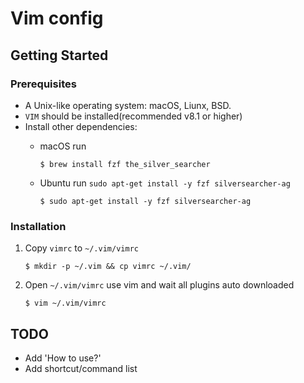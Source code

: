 # Vim config

## Getting Started

### Prerequisites

- A Unix-like operating system: macOS, Liunx, BSD.
- `VIM` should be installed(recommended v8.1 or higher)
- Install other dependencies:
    - macOS run

        ```
        $ brew install fzf the_silver_searcher
        ```

    - Ubuntu run `sudo apt-get install -y fzf silversearcher-ag`

        ```
        $ sudo apt-get install -y fzf silversearcher-ag
        ```

### Installation

1. Copy `vimrc` to `~/.vim/vimrc`

    ```
    $ mkdir -p ~/.vim && cp vimrc ~/.vim/
    ```
2. Open `~/.vim/vimrc` use vim and wait all plugins auto downloaded

    ```
    $ vim ~/.vim/vimrc
    ```

## TODO

- Add 'How to use?'
- Add shortcut/command list
